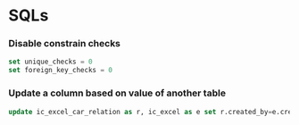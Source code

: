 # SQLs

### Disable constrain checks

```sql
set unique_checks = 0
set foreign_key_checks = 0
```

### Update a column based on value of another table

```sql
update ic_excel_car_relation as r, ic_excel as e set r.created_by=e.created_by where r.excel_id=e.id
```
